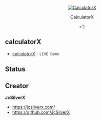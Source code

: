 
<p align="center">
	<a href="https://jcsilverx.github.io/calculator/">
		<picture>
			<source media="(prefers-color-scheme: dark)" srcset="https://github.com/JcSilverX/calculator/blob/main/build/img/calculatorx-logo-light.png?raw=true">
			<source media="(prefers-color-scheme: light)" srcset="https://github.com/JcSilverX/calculator/blob/main/build/img/calculatorx-logo-dark.png?raw=true">
			<img alt="CalculatorX" src="https://user-images.githubusercontent.com/25423296/163456779-a8556205-d0a5-45e2-ac17-42d089e3c3f8.png">
		</picture>
	</a>
</p>

<p align="center">
    CalculatorX
</p>

<p align="center">=')</p>

## calculatorX
- [calculatorX](https://jcsilverx.github.io/calculator/) - ```LIVE Demo```

## Status

## Creator
**JcSilverX**
- <https://jcsilverx.com/>
- <https://github.com/JcSilverX>
